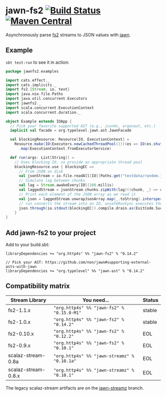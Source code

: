 # jawn-fs2 [![Build Status](https://travis-ci.org/http4s/jawn-fs2.svg?branch=master)](https://travis-ci.org/http4s/jawn-fs2) [![Maven Central](https://maven-badges.herokuapp.com/maven-central/org.http4s/jawn-fs2_2.12/badge.svg)](https://maven-badges.herokuapp.com/maven-central/org.http4s/jawn-fs2_2.12)

Asynchronously parse [fs2](https://github.com/functional-streams-for-scala/fs2) streams
to JSON values with [jawn](https://github.com/non/jawn).

## Example

`sbt test:run` to see it in action:

```Scala
package jawnfs2.examples

import cats.effect._
import cats.implicits._
import fs2.{Stream, io, text}
import java.nio.file.Paths
import java.util.concurrent.Executors
import jawnfs2._
import scala.concurrent.ExecutionContext
import scala.concurrent.duration._

object Example extends IOApp {
  // Pick your favorite supported AST (e.g., json4s, argonaut, etc.)
  implicit val facade = org.typelevel.jawn.ast.JawnFacade

  val blockingResource: Resource[IO, ExecutionContext] =
    Resource.make(IO(Executors.newCachedThreadPool()))(es => IO(es.shutdown()))
      .map(ExecutionContext.fromExecutorService)

  def run(args: List[String]) =
    // Uses blocking IO, so provide an appropriate thread pool
    blockingResource.use { blockingEC =>
      // From JSON on disk
      val jsonStream = io.file.readAll[IO](Paths.get("testdata/random.json"), blockingEC, 64)
      // Simulate lag between chunks
      val lag = Stream.awakeEvery[IO](100.millis)
      val laggedStream = jsonStream.chunks.zipWith(lag)((chunk, _) => chunk)
      // Print each element of the JSON array as we read it
      val json = laggedStream.unwrapJsonArray.map(_.toString).intersperse("\n").through(text.utf8Encode)
      // run converts the stream into an IO, unsafeRunSync executes the IO for its effects
      json.through(io.stdout(blockingEC)).compile.drain.as(ExitCode.Success)
    }
}
```

## Add jawn-fs2 to your project

Add to your build.sbt:

```
libraryDependencies += "org.http4s" %% "jawn-fs2" % "0.14.2"

// Pick your AST: https://github.com/non/jawn#supporting-external-asts-with-jawn
libraryDependencies += "org.typelevel" %% "jawn-ast" % "0.14.2"
```

## Compatibility matrix

| Stream Library      | You need...                                  | Status
| ------------------- | -------------------------------------------- | ------
| fs2-1.1.x           | `"org.http4s" %% "jawn-fs2" % "0.15.0-M1"`   | stable
| fs2-1.0.x           | `"org.http4s" %% "jawn-fs2" % "0.14.2"`      | stable
| fs2-0.10.x          | `"org.http4s" %% "jawn-fs2" % "0.12.2"`      | EOL
| fs2-0.9.x           | `"org.http4s" %% "jawn-fs2" % "0.10.1"`      | EOL
| scalaz-stream-0.8a  | `"org.http4s" %% "jawn-streamz" % "0.10.1a"` | EOL
| scalaz-stream-0.8.x | `"org.http4s" %% "jawn-streamz" % "0.10.1"`  | EOL

The legacy scalaz-stream artifacts are on the [jawn-streamz](https://github.com/rossabaker/jawn-fs2/tree/jawn-streamz) branch.
